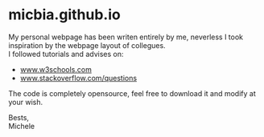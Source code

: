 # micbia.github.io
My personal webpage has been writen entirely by me, neverless I took inspiration by the webpage layout of collegues.<br/>I followed tutorials and advises on:
  - www.w3schools.com
  - www.stackoverflow.com/questions
  
The code is completely opensource, feel free to download it and modify at your wish.

Bests,<br/>
Michele
